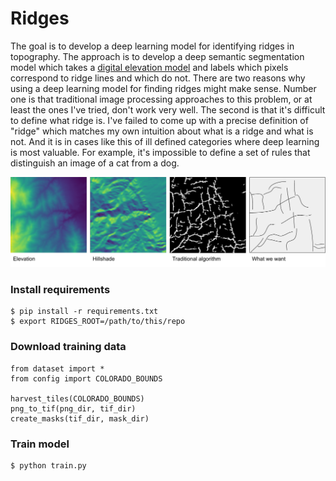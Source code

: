 # Ridges

The goal is to develop a deep learning model for identifying ridges in topography. The approach is to develop a deep semantic segmentation model which takes a [digital elevation model](https://www.wikiwand.com/en/Digital_elevation_model) and labels which pixels correspond to ridge lines and which do not. There are two reasons why using a deep learning model for finding ridges might make sense. Number one is that traditional image processing approaches to this problem, or at least the ones I've tried, don't work very well. The second is that it's difficult to define what ridge is. I've failed to come up with a precise definition of "ridge" which matches my own intuition about what is a ridge and what is not. And it is in cases like this of ill defined categories where deep learning is most valuable. For example, it's impossible to define a set of rules that distinguish an image of a cat from a dog.

![overview diagram](./overview_diagram.png)

### Install requirements

    $ pip install -r requirements.txt
    $ export RIDGES_ROOT=/path/to/this/repo

### Download training data

    from dataset import *
    from config import COLORADO_BOUNDS

    harvest_tiles(COLORADO_BOUNDS)
    png_to_tif(png_dir, tif_dir)
    create_masks(tif_dir, mask_dir)

### Train model

    $ python train.py